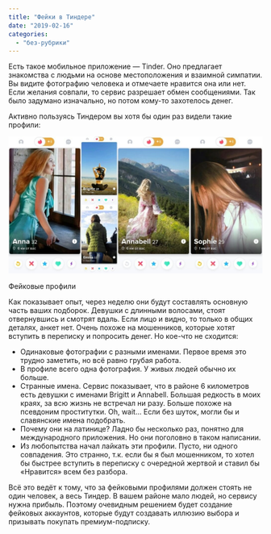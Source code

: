```yaml
---
title: "Фейки в Тиндере"
date: "2019-02-16"
categories: 
  - "без-рубрики"
---
```


Есть такое мобильное приложение — Tinder. Оно предлагает знакомства с людьми на основе местоположения и взаимной симпатии. Вы видите фотографию человека и отмечаете нравится она или нет. Если желания совпали, то сервис разрешает обмен сообщениями. Так было задумано изначально, но потом кому-то захотелось денег.

Активно пользуясь Тиндером вы хотя бы один раз видели такие профили:

![](images/tinder.jpg)

Фейковые профили

Как показывает опыт, через неделю они будут составлять основную часть ваших подборок. Девушки с длинными волосами, стоят отвернувшись и смотрят вдаль. Если лицо и видно, то только в общих деталях, анкет нет. Очень похоже на мошенников, которые хотят вступить в переписку и попросить денег. Но кое-что не сходится:

- Одинаковые фотографии с разными именами. Первое время это трудно заметить, но всё равно грубая работа.
- В профиле всего одна фотография. У живых людей обычно их больше.
- Странные имена. Сервис показывает, что в районе 6 километров есть девушки с именами Brigitt и Annabell. Большая редкость в моих краях, за всю жизнь не встречал ни разу. Больше похоже на псевдоним проститутки. Oh, wait… Если без шуток, могли бы и славянские имена подобрать.
- Почему они на латинице? Ладно бы несколько раз, понятно для международного приложения. Но они поголовно в таком написании.
- Из любопытства начал лайкать эти профили. Пусто, ни одного совпадения. Это странно, т.к. если бы я был мошенником, то хотел бы быстрее вступить в переписку с очередной жертвой и ставил бы «Нравится» всем без разбора.

Всё это ведёт к тому, что за фейковыми профилями должен стоять не один человек, а весь Тиндер. В вашем районе мало людей, но сервису нужна прибыль. Поэтому очевидным решением будет создание фейковых аккаунтов, которые будут создавать иллюзию выбора и призывать покупать премиум-подписку.
